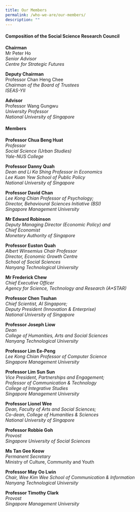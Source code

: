 ```yaml
---
title: Our Members
permalink: /who-we-are/our-members/
description: ""
---
```

#### **Composition of the Social Science Research Council**
**Chairman**<br>
Mr Peter Ho<br>
_Senior Advisor_<br>
_Centre for Strategic Futures_

**Deputy Chairman**<br>
Professor Chan Heng Chee<br>
_Chairman of the Board of Trustees_<br>
_ISEAS-YII_

**Advisor**<br>
Professor Wang Gungwu<br>
_University Professor_<br>
_National University of Singapore_

#### **Members**
**Professor Chua Beng Huat**<br>
_Professor_<br>
_Social Science (Urban Studies)_<br>
_Yale-NUS College_

**Professor Danny Quah**<br>
_Dean and Li Ka Shing Professor in Economics_<br>
_Lee Kuan Yew School of Public Policy_<br>
_National University of Singapore_

**Professor David Chan**<br>
_Lee Kong Chian Professor of Psychology;<br>
Director, Behavioural Sciences Initiative (BSI)_<br>
_Singapore Management University_

**Mr Edward Robinson**<br>
_Deputy Managing Director (Economic Policy) and<br>
Chief Economist_<br>
_Monetary Authority of Singapore_

**Professor Euston Quah**<br>
_Albert Winsemius Chair Professor_<br>
_Director, Economic Growth Centre_<br>
_School of Social Sciences_<br>
_Nanyang Technological University_

**Mr Frederick Chew**<br>
_Chief Executive Officer_<br>
_Agency for Science, Technology and Research (A\*STAR)_

**Professor Chen Tsuhan**<br>
*Chief Scientist, AI Singapore;  
 Deputy President (Innovation &amp; Enterprise)*<br>
_National University of Singapore_

**Professor Joseph Liow**<br>
_Dean<br>
College of Humanities, Arts and Social Sciences_ <br>
_Nanyang Technological University_

**Professor Lim Ee-Peng**<br>
_Lee Kong Chian Professor of Computer Science_<br>
_Singapore Management University_

**Professor Lim Sun Sun**<br>
*Vice President, Partnerships and Engagement;*<br>
*Professor of Communication &amp; Technology*<br>
*College of Integrative Studies*<br>
*Singapore Management University*

**Professor Lionel Wee**<br>
_Dean, Faculty of Arts and Social Sciences;_<br>
_Co-dean, College of Humanities &amp; Sciences_<br>
_National University of Singapore_

**Professor Robbie Goh**<br>
_Provost<br>
Singapore University of Social Sciences_

**Ms Tan Gee Keow**<br>
_Permanent Secretary_<br>
Ministry of Culture, Community and Youth

**Professor May Oo Lwin**<br>
_Chair, Wee Kim Wee School of Communication &amp; Information_<br>
_Nanyang Technological University_

**Professor Timothy Clark**<br>
_Provost_<br>
_Singapore Management University_